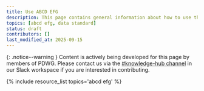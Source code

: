 ```yaml
---
title: Use ABCD EFG
description: This page contains general information about how to use the ABCD EFG standard for paleo data, and also aggregates links to additional resources with more specific information.
topics: [abcd efg, data standard]
status: draft
contributors: []
last_modified_at: 2025-09-15
---
```


{: .notice--warning }
Content is actively being developed for this page by members of PDWG. Please contact us via the [#knowledge-hub channel](https://paleo-data.slack.com/archives/C09L9TKC5MW) in our Slack workspace if you are interested in contributing. 

{% include resource_list topics='abcd efg' %}
